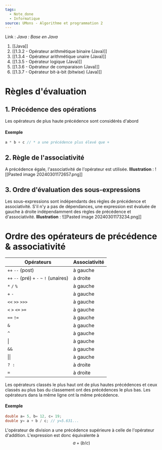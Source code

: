 ```yaml
---
tags:
  - Note_done
  - Informatique
source: UMons - Algorithme et programmation 2
---
```


Link :
_Java : Base en Java_
1. [[Java]]
2. [[1.3.2 - Opérateur arithmétique binaire (Java)]]
3. [[1.3.4 - Opérateur arithmétique unaire (Java)]]
4. [[1.3.5 - Opérateur logique (Java)]]
5. [[1.3.6 - Opérateur de comparaison (Java)]]
6. [[1.3.7 - Opérateur bit-à-bit (bitwise) (Java)]]

# Règles d'évaluation 
## 1. Précédence des opérations 
Les opérateurs de plus haute précédence sont considérés d'abord 
#### Exemple
```java
a * b + c // * a une précédence plus élevé que +
```

## 2. Règle de l'associativité 
A précédence égale, l'associativité de l'opérateur est utilisée.
**Illustration** : ![[Pasted image 20240301172657.png]]
## 3. Ordre d'évaluation des sous-expressions
Les sous-expressions sont indépendants des règles de précédence et associativité. S'il n'y a pas de dépendances, une expression est évaluée de gauche à droite indépendamment des règles de précédence et d'associativité.
**Illustration** : ![[Pasted image 20240301173234.png]]
# Ordre des opérateurs de précédence & associativité 
| Opérateurs                                | Associativité |
| ----------------------------------------- | ------------- |
| `++` `--` (post)                          | à gauche      |
| `++` `--` (pré) `+` `-` `~` `!` (unaires) | à droite      |
| `*` `/` `%`                               | à gauche      |
| `+` `-`                                   | à gauche      |
| `<<` `>>` `>>>`                           | à gauche      |
| `<` `>` `<=` `>=`                         | à gauche      |
| `==` `!=`                                 | à gauche      |
| `&`                                       | à gauche      |
| `^`                                       | à gauche      |
| \|                                        | à gauche      |
| `&&`                                      | à gauche      |
| \|\|                                      | à gauche      |
| `? :`                                     | à droite      |
| `=`                                       | à droite      |
Les opérateurs classés le plus haut ont de plus hautes précédences et ceux classés au plus bas du classement ont des précédences le plus bas. Les opérateurs dans la même ligne ont la même précédence.

#### Exemple
```java
double a= 5, b= 12, c= 19; 
double y= a + b / c; // y=5.631...
```
L'opérateur de division a une précédence supérieure à celle de l'opérateur d'addition. L'expression est donc équivalente à $$a+(b/c)$$